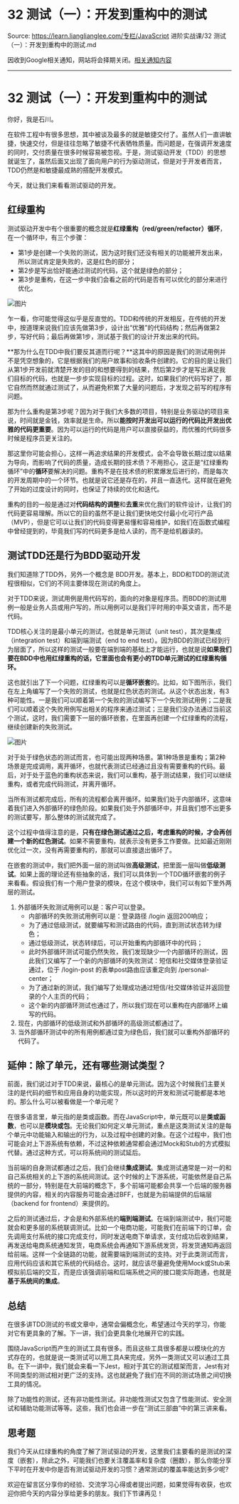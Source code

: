 # 32 测试（一）：开发到重构中的测试 

Source: https://learn.lianglianglee.com/专栏/JavaScript 进阶实战课/32 测试（一）：开发到重构中的测试.md

因收到Google相关通知，网站将会择期关闭。[相关通知内容](https://lumendatabase.org/notices/44265620)

---

# 32 测试（一）：开发到重构中的测试

你好，我是石川。

在软件工程中有很多思想，其中被谈及最多的就是敏捷交付了。虽然人们一直讲敏捷，快速交付，但是往往忽略了敏捷不代表牺牲质量。而问题是，在强调开发速度的同时，交付质量在很多时候容易被忽视。于是，测试驱动开发（TDD）的思想就诞生了，虽然后面又出现了面向用户的行为驱动测试，但是对于开发者而言，TDD仍然是和敏捷最成熟的搭配开发模式。

今天，就让我们来看看测试驱动的开发。

## **红绿重构**

测试驱动开发中有个很重要的概念就是**红绿重构（red/green/refactor）循环**，在一个循环中，有三个步骤：

* 第1步是创建一个失败的测试，因为这时我们还没有相关的功能被开发出来，所以测试肯定是失败的，这是红色的部分；
* 第2步是写出恰好能通过测试的代码，这个就是绿色的部分；
* 第3步是重构，在这一步中我们会看之前的代码是否有可以优化的部分来进行优化。

![图片](assets/f3f0ba12bbce4c139b21c06f22e6b33d.jpg)

乍一看，你可能觉得这似乎是反直觉的。TDD和传统的开发相反，在传统的开发中，按道理来说我们应该先做第3步，设计出“优雅”的代码结构；然后再做第2步，写好代码；最后再做第1步，测试基于我们的设计开发出来的代码。

**那为什么在TDD中我们要反其道而行呢？**这其中的原因是我们的测试用例并不是凭空想象的，它是根据我们的用户故事和验收条件创建的。它的目的是让我们从第1步开发前就清楚开发的目的和想要得到的结果，然后第2步才是写出满足我们目标的代码，也就是一步步实现目标的过程。这时，如果我们的代码写好了，那它自然而然就通过测试了，从而避免积累了大量的问题后，才发现之前写的程序有问题。

那为什么重构是第3步呢？因为对于我们大多数的项目，特别是业务驱动的项目来说，时间就是金钱，效率就是生命。所以**能按时开发出可以运行的代码比开发出优雅的代码更重要**。因为可以运行的代码是用户可以直接获益的，而优雅的代码很多时候是程序员更关注的。

那这里你可能会担心，这样一再追求结果的开发模式，会不会导致长期过度以结果为导向，而影响了代码的质量，造成长期的技术债？不用担心，这正是“红绿重构循环”中的**循环**要解决的问题。重构不是在技术债的积累爆发后进行的，而是每次的开发周期中的一个环节。也就是说它还是存在的，并且一直迭代。这样就在避免了开始的过度设计的同时，也保证了持续的优化和迭代。

重构的目的一般是通过对**代码结构的调整**和**去重**来优化我们的软件设计，让我们的代码更容易理解。所以它的目的虽然不是让我们更快地交付最小化可行产品（MVP），但是它可以让我们的代码变得更易懂和容易维护，如我们在函数式编程中曾经提到的，毕竟我们写的代码更多是给人读的，而不是给机器读的。

## 测试TDD还是行为BDD驱动开发

我们知道除了TDD外，另外一个概念是 BDD开发。基本上，BDD和TDD的测试流程很相似，它们的不同主要体现在测试的角度上。

对于TDD来说，测试用例是用代码写的，面向的对象是程序员。而BDD的测试用例一般是业务人员或用户写的，所以用例可以是我们平时用的中英文语言，而不是代码。

TDD核心关注的是最小单元的测试，也就是单元测试（unit test），其次是集成（integration test）和端到端测试（end to end test）。因为BDD的测试已经到行为层面了，所以这样的测试一般要在端到端的基础上才能运行，也就是说**如果我们要在BDD中也用红绿重构的话，它里面也会有更小的TDD单元测试的红绿重构循环。**

这也就引出了下一个问题，红绿重构可以是**循环嵌套**的。比如，如下图所示，我们在左上角编写了一个失败的测试，也就是红色状态的测试。从这个状态出发，有3种可能性。一是我们可以顺着第一个失败的测试编写下一个失败测试用例；二是我们可以顺着这个失败用例写出相关的程序来通过测试；三是我们没办法通过当前这个测试，这时，我们需要下一层的循环嵌套，在里面再创建一个红绿重构的流程，继续创建新的失败测试。

![图片](assets/8ff84d5866594c959e5bb294e1ea449b.jpg)

对于处于绿色状态的测试而言，也可能出现两种场景。第1种场景是重构；第2种场景是完成调用，离开循环，也就代表测试已经通过且没有需要重构的代码。最后，对于处于蓝色的重构状态来说，我们可以重构，基于测试结果，我们可以继续重构，或者完成代码测试，并离开循环。

当所有测试都完成后，所有的流程都会离开循环。如果我们处于内部循环，这意味着我们进入外部循环的绿色阶段。如果我们处于外部循环中，并且我们想不出更多的测试要写，那么整体的测试就完成了。

这个过程中值得注意的是，**只有在绿色测试通过之后，考虑重构的时候，才会再创建一个新的红色测试**。如果不需要重构，就表示没有更多工作要做。比如最近刚刚优化过一次，没有再需要重构的，那就可以直接退出循环了。

在嵌套的测试中，我们把外面一层的测试叫做**高级测试**，把里面一层叫做**低级测试**。如果上面的理论还有些抽象的话，我们可以具体到一个TDD循环嵌套的例子来看看。假设我们有一个用户登录的模块，在这个模块中，我们可以有如下里外两层的测试。

1. 外部循环失败测试用例可以是：客户可以登录。
   * 内部循环的失败测试用例可以是：登录路径 /login 返回200响应；
   * 为了通过低级测试，就要编写和测试路由的代码，直到测试状态转为绿色；
   * 通过低级测试，状态转绿后，可以开始重构内部循环中的代码；
   * 此时外部循环测试可能仍然失败，我们发现缺少一个内部循环的测试，因此我们又编写了一个新的内部循环的失败测试：短信和社交媒体登录验证通过，位于 /login-post 的表单post路由应该重定向到 /personal-center；
   * 为了通过新的测试，我们编写了处理成功通过短信/社交媒体验证并返回登录的个人主页的代码；
   * 这个新的内部循环测试也通过了，所以我们现在可以重构在内部循环上编写的代码。
2. 现在，内部循环的低级测试和外部循环的高级测试都通过了。
3. 当外部循环测试中的所有用例都通过变为绿色后，我们就可以重构外部循环的代码了。

## 延伸：除了单元，还有哪些测试类型？

前面，我们说过对于TDD来说，最核心的是单元测试。因为这个时候我们主要关注的是代码的细节和应用自身的功能实现，所以这时的开发和测试可能都是本地的。那么什么可以被看做是一个单元呢？

在很多语言里，单元指的是类或函数。而在JavaScript中，单元既可以是**类或函数**，也可以是**模块或包**。无论我们如何定义单元测试，重点是这类测试关注的是每个单元中功能输入和输出的行为，以及过程中创建的对象。在这个过程中，我们也可能会对上下游系统有依赖，不过这种依赖通常都会通过Mock和Stub的方式模拟代替。通过这种方式，可以将系统间的测试延后。

当前端的自身测试都通过之后，我们会继续**集成测试**。集成测试通常是一对一的和自己系统相关的上下游的系统间测试。这个时候的上下游系统，可能依然是自己系统的一部分，特别是在大前端的概念下，多个前端可能都会共享一个后端的服务器提供的内容，相关的内容服务可能会通过BFF，也就是为前端提供的后端层（backend for frontend）来提供的。

之后的测试通过后，才会是和外部系统的**端到端测试**。在端到端测试中，我们可能就会和更多层的系统联调测试。比如一个电商功能，可能我们在前端下的订单，会先调用支付系统的接口完成支付，同时发送电商下单请求，支付成功后收到结果，再发送给电商系统通知发货，电商系统会再通知下游系统发货，将发货通知再返回给前端。这样一个全链路的功能，就需要端到端测试的支持。对于此类测试而言，应用代码应该和其它系统的代码结合。这时，就应该尽量避免使用Mock或Stub来模拟前后端的交互，而是应该强调前端和后端系统之间的接口能实际跑通，也就是**基于系统间的集成**。

## 总结

在很多讲TDD测试的书或文章中，通常会偏概念化，希望通过今天的学习，你能对它有更具象的了解。下一讲，我们会更具象化地展开它的实践。

围绕JavaScript而产生的测试工具有很多。而且这些工具很多都是以模块化的方式存在的，也就是说一类测试可以用工具A来完成，另外一类测试又可以通过工具B。在下一讲中，我们就会来看一下Jest，相对于其它的测试框架而言，Jest有对不同类型的测试相对更广泛的支持。这也就避免了我们在不同的测试场景之间切换工具的情况。

除了功能性的测试，还有非功能性测试。非功能性测试又包含了性能测试、安全测试和辅助功能测试等等。这些，我们也会进一步在“测试三部曲”中的第三讲来看。

## 思考题

我们今天从红绿重构的角度了解了测试驱动的开发，这里我们主要看的是测试的深度（嵌套），除此之外，可能我们也要关注覆盖率和复杂度（圈数），那么你能分享下平时在开发中你是否有测试驱动开发的习惯？通常测试的覆盖率能达到多少呢?

欢迎在留言区分享你的经验、交流学习心得或者提出问题，如果觉得有收获，也欢迎你把今天的内容分享给更多的朋友。我们下节课再见！
